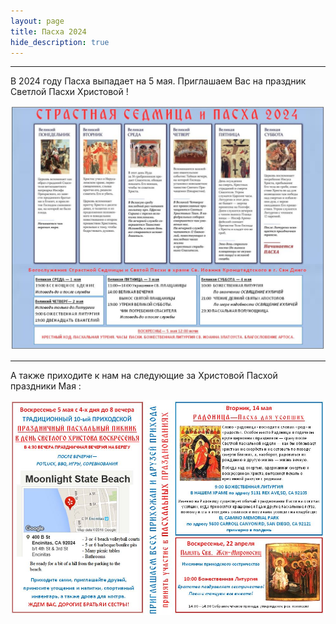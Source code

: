 ```yaml
---
layout: page
title: Пасха 2024
hide_description: true
---
```


_________________________________________________________________________________________
В 2024 году Пасха выпадает на 5 мaя. Приглашаем Вас на праздник Светлой Пасхи Христовой !

![Страстная Седмица](/assets/img/sedmica_schedule.JPG#right)
_________________________________________________________________________________________

А также приходите к нам на следующие за Христовой Пасхой праздники Мая :

![Пасха Все Праздники](/assets/img/paskha_all_holidays.JPG#right)




 

